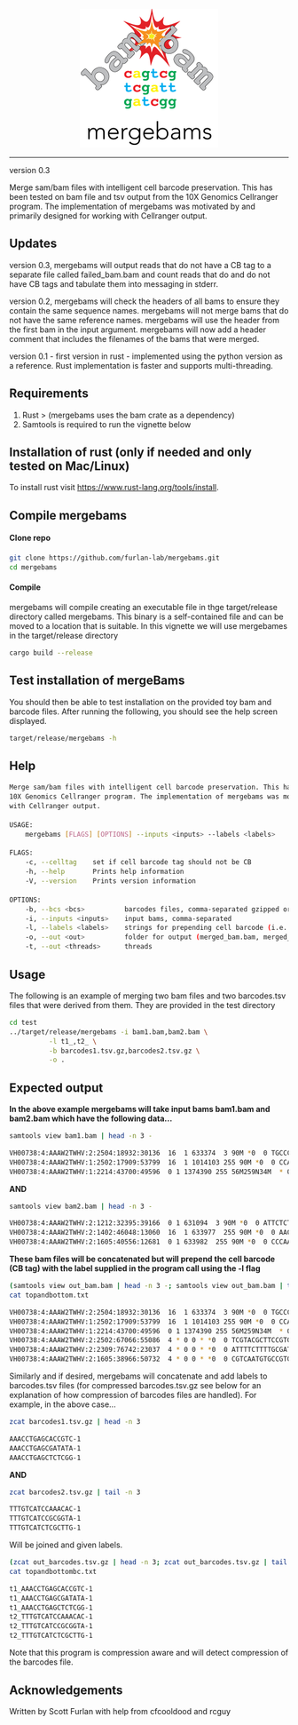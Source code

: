 <p align="center"><img src="mergebams.png" alt="" width="250"></a></p>
<hr>

version 0.3

Merge sam/bam files with intelligent cell barcode preservation.  This has been tested on bam file and tsv output from the 10X Genomics Cellranger program.  The implementation of mergebams was motivated by and primarily designed for working with Cellranger output.

## Updates

version 0.3, mergebams will output reads that do not have a CB tag to a separate file called failed_bam.bam and count reads that do and do not have CB tags and tabulate them into messaging in stderr.

version 0.2, mergebams will check the headers of all bams to ensure they contain the same sequence names.  mergebams will not merge bams that do not have the same reference names.  mergebams will use the header from the first bam in the input argument. mergebams will now add a header comment that includes the filenames of the bams that were merged.

version 0.1 - first version in rust - implemented using the python version as a reference. Rust implementation is faster and supports multi-threading.

## Requirements

1. Rust >  (mergebams uses the bam crate as a dependency)
2. Samtools is required to run the vignette below

## Installation of rust (only if needed and only tested on Mac/Linux)

To install rust visit https://www.rust-lang.org/tools/install.


## Compile mergebams

#### Clone repo 

```bash
git clone https://github.com/furlan-lab/mergebams.git
cd mergebams
```

#### Compile

mergebams will compile creating an executable file in thge target/release directory called mergebams.  This binary is a self-contained file and can be moved to a location that is suitable.  In this vignette we will use mergebames in the target/release directory

```bash
cargo build --release
```

## Test installation of mergeBams

You should then be able to test installation on the provided toy bam and barcode files.  After running the following, you should see the help screen displayed.

```bash
target/release/mergebams -h
```

## Help

```bash
Merge sam/bam files with intelligent cell barcode preservation. This has been tested on bam file and tsv output from the
10X Genomics Cellranger program. The implementation of mergebams was motivated by and primarily designed for working
with Cellranger output.

USAGE:
    mergebams [FLAGS] [OPTIONS] --inputs <inputs> --labels <labels>

FLAGS:
    -c, --celltag    set if cell barcode tag should not be CB
    -h, --help       Prints help information
    -V, --version    Prints version information

OPTIONS:
    -b, --bcs <bcs>          barcodes files, comma-separated gzipped or not
    -i, --inputs <inputs>    input bams, comma-separated
    -l, --labels <labels>    strings for prepending cell barcode (i.e. sample name), comma-separated
    -o, --out <out>          folder for output (merged_bam.bam, merged_bcs.tsv.gz)
    -t, --out <threads>      threads
```

## Usage

The following is an example of merging two bam files and two barcodes.tsv files that were derived from them.  They are provided in the test directory

```bash
cd test
../target/release/mergebams -i bam1.bam,bam2.bam \
          -l t1_,t2_ \
          -b barcodes1.tsv.gz,barcodes2.tsv.gz \
          -o .
```

## Expected output

**In the above example mergebams will take input bams bam1.bam and bam2.bam which have the following data...**

```bash
samtools view bam1.bam | head -n 3 -
```

```bash
VH00738:4:AAAW2TWHV:2:2504:18932:30136  16  1 633374  3 90M *0  0 TGCCCATCGTCCTAGAATTAATTCCCCTAAAAATCTTTGAAATAGGGCCCGTATTTACCCTATAGCACCCCCTCTACCCCCTCTAGAGCC  CCCCCCCCCCCCCCCCCCCCCCCCCCCCCCCCCCC;CCCCCCCCCCCCCCC;CCCCCCCCCCCCCCCCCCCCCCCCCCCCCCCCCCCCCC  NH:i:2  HI:i:1  AS:i:88 nM:i:0  RG:Z:ITS_D383_3:0:1:AAAW2TWHV:2 RE:A:I  xf:i:0  CR:Z:ATTGGACAGTCATGCT CY:Z:CCCCCCCCCCCCCCCC CB:Z:ATTGGACAGTCATGCT-1 UR:Z:CGGATCTGGT UY:Z:CCCCCCCCCC UB:Z:CGGATCTGGT
VH00738:4:AAAW2TWHV:1:2502:17909:53799  16  1 1014103 255 90M *0  0 CCAGCAGCGTCTGGCTGTCCACCCGAGCGGTGTGGCGCTGCAGGACAGGGTCCCCCTTGCCAGCCAGGGCCTGGGCCCCGGCAGCACGGT  CCCCCCCCC;CCCCCCCCCCCCCCCCCCCCCCCCCCCCCCCCCCCCCCCCCCCCCCCCCCCCCCCCCCCCCCCCCCCCCCCCCCCCCCCC  NH:i:1  HI:i:1  AS:i:88 nM:i:0  RG:Z:ITS_D383_3:0:1:AAAW2TWHV:1 TX:Z:ENST00000379389,+273,90M;ENST00000624652,+324,90M;ENST00000624697,+349,90M GX:Z:ENSG00000187608  GN:Z:ISG15  fx:Z:ENSG00000187608  RE:A:E  xf:i:25 CR:Z:TTTACTGAGTCGATAA CY:Z:CCCCCCCCCCCCCCCC CB:Z:TTTACTGAGTCGATAA-1 UR:Z:GCCTCTTCCG UY:Z:CCCCCCCCCC UB:Z:GCCTCTTCCG
VH00738:4:AAAW2TWHV:1:2214:43700:49596  0 1 1374390 255 56M259N34M  * 0 0 GGGCCCGCAGACCCGGCTGCCCAGCACTCCAGAGACGGGCCAAGGCGGGCGGCCGCCTGCCCAAGGAACGGCCCTCAACAGCTGGGAAGT  CCCCCCCCCCCCCCCCCCCCCCCCCCCCCCCCCC-CCCCCCCCCCCCCCCCCCCCCCCCCCCCCCCCCCCCCCCCCCCCC;CCCCCCCCC  NH:i:1  HI:i:1  AS:i:90 nM:i:0  RG:Z:ITS_D383_3:0:1:AAAW2TWHV:1 TX:Z:ENST00000321751,+147,90M;ENST00000338338,+394,90M;ENST00000338370,+419,90M;ENST00000378853,+229,90M  GX:Z:ENSG00000175756  GN:Z:AURKAIP1 fx:Z:ENSG00000175756  RE:A:E  xf:i:25CR:Z:ATCATGGCAGACGCTC  CY:Z:CCCCCCCCCCCCCCCC CB:Z:ATCATGGCAGACGCTC-1 UR:Z:GCATTATAGC UY:Z:CCCCCCCCCC UB:Z:GCATTATAGC
```

**AND**

```bash
samtools view bam2.bam | head -n 3 -
```

```bash
VH00738:4:AAAW2TWHV:2:1212:32395:39166  0 1 631094  3 90M *0  0 ATTCTCTACAAACCACAAAGACATTGGAACACTATACCTATTATTCGGCGCATGAGCTGGAGTCCTAGGCACAGCTCTAAGCCTCCTTAT  CCCCCCCCCCCCCCCCCC-CCCCCCCCCCCCCCCCCCCC;CCCCCCCCCCCCCCCCCCCCCCCCCCCCCCCCCCCCCCCCCCCCCCCCCC  NH:i:2  HI:i:1  AS:i:88 nM:i:0  RG:Z:ITS_D544_3:0:1:AAAW2TWHV:2 RE:A:I  xf:i:0  CR:Z:CCCAATCTCCTAAGTG CY:Z:CCCCCCCCCCCCCCCC CB:Z:CCCAATCTCCTAAGTG-1 UR:Z:TATATGTTTG UY:Z:CCCCCCCC;C UB:Z:TATATGTTTG
VH00738:4:AAAW2TWHV:2:1402:46048:13060  16  1 633977  255 90M *0  0 AACCACCCAACTATCTATAAACCTAGCCATGGCCATCCCCTTATGAGCGGGCGCAGTGATTATAGGCTTTCGCTCTAAGATTAAAAATGC  ;CCC-CC;CCC;;-CCC;C;C-CCCCCC;CCCC;C-CC;-;-C;;;CCC--C;CCCCCCCCCCC;C-CCC-C-CCCCCCCCCCCCCCCCC  NH:i:1  HI:i:1  AS:i:88 nM:i:0  RG:Z:ITS_D544_3:0:1:AAAW2TWHV:2 RE:A:I  xf:i:0  CR:Z:CATTCGCTCCTGCTTG CY:Z:CCCCCCCCC;CCCCCC CB:Z:CATTCGCTCCTGCTTG-1 UR:Z:TGTCATCAGA UY:Z:C--;CCCCCC UB:Z:TGTCATCAGA
VH00738:4:AAAW2TWHV:2:1605:40556:12681  0 1 633982  255 90M *0  0 CCCAACTATCTATAAACCTAGCCATGGCCATCCCCTTATGAGCGGGCGCAGTGATTATAGGCTTTCGCTCTAAGATTAAAAATGCCCTAG  -C;CCCCCCCCCCCCCCCCCCCCCCCCCCCCCCCCCCCCCCCCCCCCCCCCCCCCCCC;CCCCCCCCCCCCCCC;CCCCCCCCCCCC-CC  NH:i:1  HI:i:1  AS:i:88 nM:i:0  RG:Z:ITS_D544_3:0:1:AAAW2TWHV:2 RE:A:I  xf:i:0  CR:Z:CACATTTTCTTTAGGG CY:Z:CCCCCCCCCC;CCCCC CB:Z:CACATTTTCTTTAGGG-1 UR:Z:CTTAAACGGT UY:Z:CCC;CCCC-C UB:Z:CTTAAACGGT
```

**These bam files will be concatenated but will prepend the cell barcode (CB tag) with the label supplied in the program call using the -l flag**

```bash
(samtools view out_bam.bam | head -n 3 -; samtools view out_bam.bam | tail -n 3 -) > topandbottom.txt
cat topandbottom.txt
```

```bash
VH00738:4:AAAW2TWHV:2:2504:18932:30136  16  1 633374  3 90M *0  0 TGCCCATCGTCCTAGAATTAATTCCCCTAAAAATCTTTGAAATAGGGCCCGTATTTACCCTATAGCACCCCCTCTACCCCCTCTAGAGCC  CCCCCCCCCCCCCCCCCCCCCCCCCCCCCCCCCCC;CCCCCCCCCCCCCCC;CCCCCCCCCCCCCCCCCCCCCCCCCCCCCCCCCCCCCC  NH:i:2  HI:i:1  AS:i:88 nM:i:0  RG:Z:ITS_D383_3:0:1:AAAW2TWHV:2 RE:A:I  xf:i:0  CR:Z:ATTGGACAGTCATGCT CY:Z:CCCCCCCCCCCCCCCC UR:Z:CGGATCTGGT UY:Z:CCCCCCCCCC UB:Z:CGGATCTGGT CB:Z:t1_ATTGGACAGTCATGCT-1
VH00738:4:AAAW2TWHV:1:2502:17909:53799  16  1 1014103 255 90M *0  0 CCAGCAGCGTCTGGCTGTCCACCCGAGCGGTGTGGCGCTGCAGGACAGGGTCCCCCTTGCCAGCCAGGGCCTGGGCCCCGGCAGCACGGT  CCCCCCCCC;CCCCCCCCCCCCCCCCCCCCCCCCCCCCCCCCCCCCCCCCCCCCCCCCCCCCCCCCCCCCCCCCCCCCCCCCCCCCCCCC  NH:i:1  HI:i:1  AS:i:88 nM:i:0  RG:Z:ITS_D383_3:0:1:AAAW2TWHV:1 TX:Z:ENST00000379389,+273,90M;ENST00000624652,+324,90M;ENST00000624697,+349,90M GX:Z:ENSG00000187608  GN:Z:ISG15  fx:Z:ENSG00000187608  RE:A:E  xf:i:25 CR:Z:TTTACTGAGTCGATAA CY:Z:CCCCCCCCCCCCCCCC UR:Z:GCCTCTTCCG UY:Z:CCCCCCCCCC UB:Z:GCCTCTTCCG CB:Z:t1_TTTACTGAGTCGATAA-1
VH00738:4:AAAW2TWHV:1:2214:43700:49596  0 1 1374390 255 56M259N34M  * 0 0 GGGCCCGCAGACCCGGCTGCCCAGCACTCCAGAGACGGGCCAAGGCGGGCGGCCGCCTGCCCAAGGAACGGCCCTCAACAGCTGGGAAGT  CCCCCCCCCCCCCCCCCCCCCCCCCCCCCCCCCC-CCCCCCCCCCCCCCCCCCCCCCCCCCCCCCCCCCCCCCCCCCCCC;CCCCCCCCC  NH:i:1  HI:i:1  AS:i:90 nM:i:0  RG:Z:ITS_D383_3:0:1:AAAW2TWHV:1 TX:Z:ENST00000321751,+147,90M;ENST00000338338,+394,90M;ENST00000338370,+419,90M;ENST00000378853,+229,90M  GX:Z:ENSG00000175756  GN:Z:AURKAIP1 fx:Z:ENSG00000175756  RE:A:E  xf:i:25CR:Z:ATCATGGCAGACGCTC  CY:Z:CCCCCCCCCCCCCCCC UR:Z:GCATTATAGC UY:Z:CCCCCCCCCCUB:Z:GCATTATAGC  CB:Z:t1_ATCATGGCAGACGCTC-1
VH00738:4:AAAW2TWHV:2:2502:67066:55086  4 * 0 0 * *0  0 TCGTACGCTTCCGTGTTCCTCATTAAAGGCCGAGCCCATATAAGAAATATTAGACAGACGTTGTGAGATGTTCAGATCGGAAGAGCGTCG  CCCCCCCCCCCCCCCCCCCCCCCCCCCCCCCCCCCCCCCCCCCCCCCCCCCCCCCCCCCCCCCCCCCCCCCCCCCCCCCCCCCCCCCCCC  RG:Z:ITS_D544_3:1:1:AAAW2TWHV:2fr:Z:CCGTGTTCCTCATTA fq:Z:CCCCCCCCCCCCCCC  fb:Z:CCGTGTTCCTCATTA  fx:Z:CD71 xf:i:24 CR:Z:GAACATCTCACAACGT CY:Z:CCCCCCCCCCCCCCCC UR:Z:CTGTCTAATGUY:Z:CCCCCCCCCC  UB:Z:CTGTCTAATG CB:Z:t2_GAACATCTCACAACGT-1
VH00738:4:AAAW2TWHV:2:2309:76742:23037  4 * 0 0 * *0  0 ATTTTCTTTTGCGATGGTAGATTATGGTAAGTGGCCCATATAAGAAAATTCGGACATGAAGTTAGACGCAAAGAGATCGGAAGAGCGTCG  CCCCCCCC;C;-CCCCCCCCCCCCCCCCCCCCCCCCCCCCCCCCCCCCC;CC;CCCCCCCCCCCC;CCCCC;CCCCCCCCCCCCCCCCCC  RG:Z:ITS_D544_3:1:1:AAAW2TWHV:2fr:Z:GCGATGGTAGATTAT fq:Z:;-CCCCCCCCCCCCC  fb:Z:GCGATGGTAGATTAT  fx:Z:CXCR3  xf:i:24 CR:Z:CTTTGCGTCTAACTTC CY:Z:CCCCC-CC;CCC;CCC UR:Z:ATGTCCGAATUY:Z:CC;C-CCCC-  UB:Z:ATGTCCGAAT CB:Z:t2_CTTTGCGTCTAACTTC-1
VH00738:4:AAAW2TWHV:2:1605:38966:50732  4 * 0 0 * *0  0 CGTCAATGTGCCGTGTTCCTCATTATAAGGGCCCCCCATATAAGAAATATTTGGTGGACACTCAGACGAATGGAGATCGGAAGAGCGTCG  CCCCC;CCCCCCCCCCCCCCCCCCCCCCCCCCCCCCCCCCCC;CCCCC;CCCCCCCCCCCCCCCCCCCCCCCCCCCCCCCCCCCCCCCCC  RG:Z:ITS_D544_3:1:1:AAAW2TWHV:2fr:Z:CCGTGTTCCTCATTA fq:Z:CCCCCCCCCCCCCCC  fb:Z:CCGTGTTCCTCATTA  fx:Z:CD71 xf:i:24 CR:Z:CCATTCGTCTGAGTGT CY:Z:CCCCCCCCCCCCC;CC UR:Z:CCACCAAATAUY:Z:CCCCCCCCCC  UB:Z:CCACCAAATA CB:Z:t2_CCATTCGTCTGAGTGT-1
```

Similarly and if desired, mergebams will concatenate and add labels to barcodes.tsv files (for compressed barcodes.tsv.gz see below for an explanation of how compression of barcodes files are handled).  For example, in the above case...


```bash
zcat barcodes1.tsv.gz | head -n 3
```

```bash
AAACCTGAGCACCGTC-1
AAACCTGAGCGATATA-1
AAACCTGAGCTCTCGG-1
```

**AND**

```bash
zcat barcodes2.tsv.gz | tail -n 3
```

```bash
TTTGTCATCCAAACAC-1
TTTGTCATCCGCGGTA-1
TTTGTCATCTCGCTTG-1
```

Will be joined and given labels.

```bash
(zcat out_barcodes.tsv.gz | head -n 3; zcat out_barcodes.tsv.gz | tail -n 3 ) > topandbottombc.txt
cat topandbottombc.txt
```

```bash
t1_AAACCTGAGCACCGTC-1
t1_AAACCTGAGCGATATA-1
t1_AAACCTGAGCTCTCGG-1
t2_TTTGTCATCCAAACAC-1
t2_TTTGTCATCCGCGGTA-1
t2_TTTGTCATCTCGCTTG-1
```


Note that this program is compression aware and will detect compression of the barcodes file.  



## Acknowledgements

Written by Scott Furlan with help from cfcooldood and rcguy
